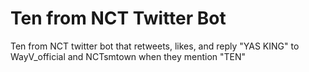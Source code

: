 # Ten from NCT Twitter Bot
Ten from NCT twitter bot that retweets, likes, and reply "YAS KING" to WayV_official and NCTsmtown when they mention "TEN"
